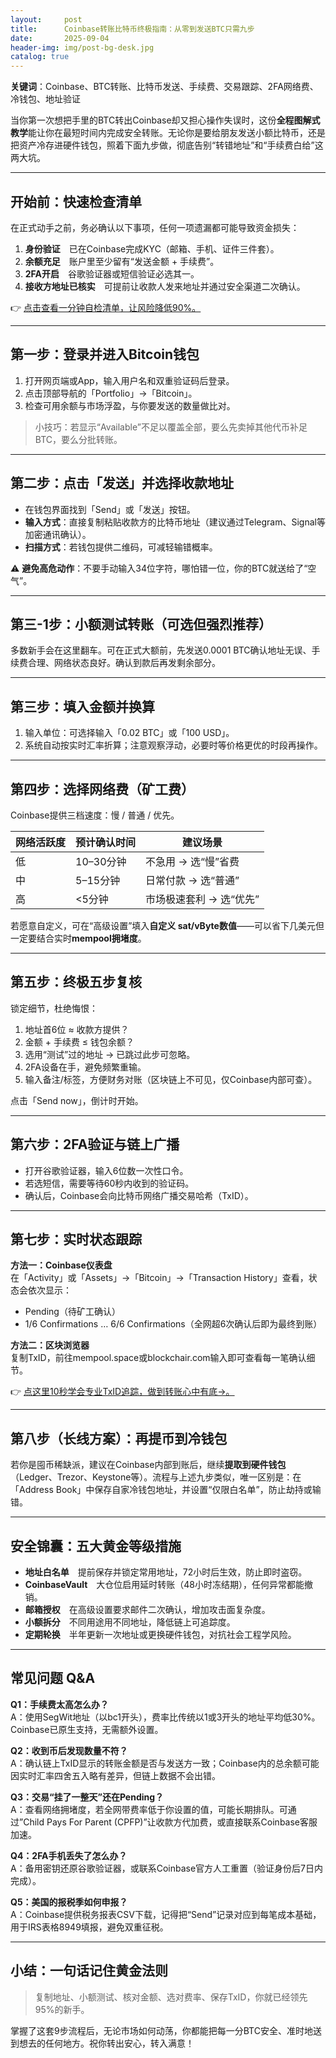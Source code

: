 ```yaml
---
layout:     post
title:      Coinbase转账比特币终极指南：从零到发送BTC只需九步
date:       2025-09-04
header-img: img/post-bg-desk.jpg
catalog: true
---
```


**关键词**：Coinbase、BTC转账、比特币发送、手续费、交易跟踪、2FA网络费、冷钱包、地址验证

当你第一次想把手里的BTC转出Coinbase却又担心操作失误时，这份**全程图解式教学**能让你在最短时间内完成安全转账。无论你是要给朋友发送小额比特币，还是把资产冷存进硬件钱包，照着下面九步做，彻底告别“转错地址”和“手续费白给”这两大坑。

---

## 开始前：快速检查清单

在正式动手之前，务必确认以下事项，任何一项遗漏都可能导致资金损失：

1. **身份验证** 已在Coinbase完成KYC（邮箱、手机、证件三件套）。  
2. **余额充足** 账户里至少留有“发送金额 + 手续费”。  
3. **2FA开启** 谷歌验证器或短信验证必选其一。  
4. **接收方地址已核实** 可提前让收款人发来地址并通过安全渠道二次确认。

👉 [点击查看一分钟自检清单，让风险降低90%。](https://okxdog.com/)

---

## 第一步：登录并进入Bitcoin钱包

1. 打开网页端或App，输入用户名和双重验证码后登录。  
2. 点击顶部导航的「Portfolio」→「Bitcoin」。  
3. 检查可用余额与市场浮盈，与你要发送的数量做比对。

> 小技巧：若显示“Available”不足以覆盖全部，要么先卖掉其他代币补足BTC，要么分批转账。

---

## 第二步：点击「发送」并选择收款地址

- 在钱包界面找到「Send」或「发送」按钮。  
- **输入方式**：直接复制粘贴收款方的比特币地址（建议通过Telegram、Signal等加密通讯确认）。  
- **扫描方式**：若钱包提供二维码，可减轻输错概率。

⚠️ **避免高危动作**：不要手动输入34位字符，哪怕错一位，你的BTC就送给了“空气”。

---

## 第三-1步：小额测试转账（可选但强烈推荐）

多数新手会在这里翻车。可在正式大额前，先发送0.0001 BTC确认地址无误、手续费合理、网络状态良好。确认到款后再发剩余部分。

---

## 第三步：填入金额并换算

1. 输入单位：可选择输入「0.02 BTC」或「100 USD」。  
2. 系统自动按实时汇率折算；注意观察浮动，必要时等价格更优的时段再操作。

---

## 第四步：选择网络费（矿工费）

Coinbase提供三档速度：慢 / 普通 / 优先。

| 网络活跃度 | 预计确认时间 | 建议场景 |
|------------|--------------|-----------|
| 低 | 10–30分钟 | 不急用 → 选“慢”省费 |
| 中 | 5–15分钟 | 日常付款 → 选“普通” |
| 高 | <5分钟 | 市场极速套利 → 选“优先” |

若愿意自定义，可在“高级设置”填入**自定义 sat/vByte数值**——可以省下几美元但一定要结合实时**mempool拥堵度**。

---

## 第五步：终极五步复核

锁定细节，杜绝悔恨：

1. 地址首6位 ≈ 收款方提供？  
2. 金额 + 手续费 ≤ 钱包余额？  
3. 选用“测试”过的地址 → 已跳过此步可忽略。  
4. 2FA设备在手，避免频繁重输。  
5. 输入备注/标签，方便财务对账（区块链上不可见，仅Coinbase内部可查）。

点击「Send now」，倒计时开始。

---

## 第六步：2FA验证与链上广播

- 打开谷歌验证器，输入6位数一次性口令。  
- 若选短信，需要等待60秒内收到的验证码。  
- 确认后，Coinbase会向比特币网络广播交易哈希（TxID）。

---

## 第七步：实时状态跟踪

**方法一：Coinbase仪表盘**  
在「Activity」或「Assets」→「Bitcoin」→「Transaction History」查看，状态会依次显示：

- Pending（待矿工确认）
- 1/6 Confirmations … 6/6 Confirmations（全网超6次确认后即为最终到账）

**方法二：区块浏览器**  
复制TxID，前往mempool.space或blockchair.com输入即可查看每一笔确认细节。

👉 [点这里10秒学会专业TxID追踪，做到转账心中有底→。](https://okxdog.com/)

---

## 第八步（长线方案）：再提币到冷钱包

若你是囤币稀缺派，建议在Coinbase内部到账后，继续**提取到硬件钱包**（Ledger、Trezor、Keystone等）。流程与上述九步类似，唯一区别是：在「Address Book」中保存自家冷钱包地址，并设置“仅限白名单”，防止劫持或输错。

---

## 安全锦囊：五大黄金等级措施

- **地址白名单** 提前保存并锁定常用地址，72小时后生效，防止即时盗窃。  
- **CoinbaseVault** 大仓位启用延时转账（48小时冻结期），任何异常都能撤销。  
- **邮箱授权** 在高级设置要求邮件二次确认，增加攻击面复杂度。  
- **小额拆分** 不同用途用不同地址，降低链上可追踪度。  
- **定期轮换** 半年更新一次地址或更换硬件钱包，对抗社会工程学风险。

---

## 常见问题 Q&A

**Q1：手续费太高怎么办？**  
A：使用SegWit地址（以bc1开头），费率比传统以1或3开头的地址平均低30%。Coinbase已原生支持，无需额外设置。

**Q2：收到币后发现数量不符？**  
A：确认链上TxID显示的转账金额是否与发送方一致；Coinbase内的总余额可能因实时汇率四舍五入略有差异，但链上数据不会出错。

**Q3：交易“挂了一整天”还在Pending？**  
A：查看网络拥堵度，若全网带费率低于你设置的值，可能长期排队。可通过”Child Pays For Parent (CPFP)”让收款方代加费，或直接联系Coinbase客服加速。

**Q4：2FA手机丢失了怎么办？**  
A：备用密钥还原谷歌验证器，或联系Coinbase官方人工重置（验证身份后7日内完成）。

**Q5：美国的报税季如何申报？**  
A：Coinbase提供税务报表CSV下载，记得把“Send”记录对应到每笔成本基础，用于IRS表格8949填报，避免双重征税。

---

## 小结：一句话记住黄金法则

> 复制地址、小额测试、核对金额、选对费率、保存TxID，你就已经领先95%的新手。

掌握了这套9步流程后，无论市场如何动荡，你都能把每一分BTC安全、准时地送到想去的任何地方。祝你转出安心，转入满意！
